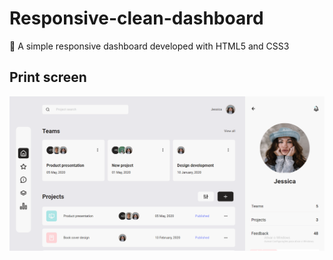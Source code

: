 # Responsive-clean-dashboard
🧰 A simple responsive dashboard developed with HTML5 and CSS3

## Print screen

![Dashboard layout](./img/print_screen.png)